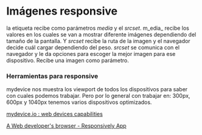 # Imágenes responsive
la etiqueta _<source>_ recibe como parámetros _media_ y el _srcset_. m_edia_ recibe los valores en los cuales se van a mostrar diferente imágenes dependiendo del tamaño de la pantalla. Y _srcset_ recibe la ruta de la imagen y el navegador decide cuál cargar dependiendo del peso. _srcset_ se comunica con el navegador y le da opciones para escoger la mejor imagen para ese dispositivo. Recibe una imagen como parámetro.

### Herramientas para responsive

mydevice nos muestra los viewport de todos los dispositivos para saber con cuales podemos trabajar. Pero por lo general con trabajar en: 300px, 600px y 1040px tenemos varios dispositivos optimizados.

[mydevice.io : web devices capabilities](https://www.mydevice.io/)

[A Web developer's browser - Responsively App](https://responsively.app/)
